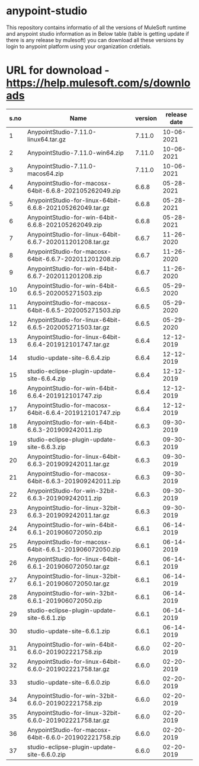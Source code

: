 # anypoint-studio
This repository contains informatio of all the versions of MuleSoft runtime and anypoint studio information as in Below table (table is getting update if there is any release by mulesoft)
you can download all these versions by login to anypoint platform using your organization crdetials.

# URL for downoload - https://help.mulesoft.com/s/downloads

s.no | Name | version | release date
--- | --- | --- | --- 
1|AnypointStudio-7.11.0-linux64.tar.gz|7.11.0|10-06-2021
2|AnypointStudio-7.11.0-win64.zip|7.11.0|10-06-2021
3|AnypointStudio-7.11.0-macos64.zip|7.11.0|10-06-2021
4|AnypointStudio-for-macosx-64bit-6.6.8-202105262049.zip|6.6.8|05-28-2021
5|AnypointStudio-for-linux-64bit-6.6.8-202105262049.tar.gz|6.6.8|05-28-2021
6|AnypointStudio-for-win-64bit-6.6.8-202105262049.zip|6.6.8|05-28-2021
7|AnypointStudio-for-linux-64bit-6.6.7-202011201208.tar.gz|6.6.7|11-26-2020
8|AnypointStudio-for-macosx-64bit-6.6.7-202011201208.zip|6.6.7|11-26-2020
9|AnypointStudio-for-win-64bit-6.6.7-202011201208.zip|6.6.7|11-26-2020
10|AnypointStudio-for-win-64bit-6.6.5-202005271503.zip|6.6.5|05-29-2020
11|AnypointStudio-for-macosx-64bit-6.6.5-202005271503.zip|6.6.5|05-29-2020
12|AnypointStudio-for-linux-64bit-6.6.5-202005271503.tar.gz|6.6.5|05-29-2020
13|AnypointStudio-for-linux-64bit-6.6.4-201912101747.tar.gz|6.6.4|12-12-2019
14|studio-update-site-6.6.4.zip|6.6.4|12-12-2019
15|studio-eclipse-plugin-update-site-6.6.4.zip|6.6.4|12-12-2019
16|AnypointStudio-for-win-64bit-6.6.4-201912101747.zip|6.6.4|12-12-2019
17|AnypointStudio-for-macosx-64bit-6.6.4-201912101747.zip|6.6.4|12-12-2019
18|AnypointStudio-for-win-64bit-6.6.3-201909242011.zip|6.6.3|09-30-2019
19|studio-eclipse-plugin-update-site-6.6.3.zip|6.6.3|09-30-2019
20|AnypointStudio-for-linux-64bit-6.6.3-201909242011.tar.gz|6.6.3|09-30-2019
21|AnypointStudio-for-macosx-64bit-6.6.3-201909242011.zip|6.6.3|09-30-2019
22|AnypointStudio-for-win-32bit-6.6.3-201909242011.zip|6.6.3|09-30-2019
23|AnypointStudio-for-linux-32bit-6.6.3-201909242011.tar.gz|6.6.3|09-30-2019
24|AnypointStudio-for-win-64bit-6.6.1-201906072050.zip|6.6.1|06-14-2019
25|AnypointStudio-for-macosx-64bit-6.6.1-201906072050.zip|6.6.1|06-14-2019
26|AnypointStudio-for-linux-64bit-6.6.1-201906072050.tar.gz|6.6.1|06-14-2019
27|AnypointStudio-for-linux-32bit-6.6.1-201906072050.tar.gz|6.6.1|06-14-2019
28|AnypointStudio-for-win-32bit-6.6.1-201906072050.zip|6.6.1|06-14-2019
29|studio-eclipse-plugin-update-site-6.6.1.zip|6.6.1|06-14-2019
30|studio-update-site-6.6.1.zip|6.6.1|06-14-2019
31|AnypointStudio-for-win-64bit-6.6.0-201902221758.zip|6.6.0|02-20-2019
32|AnypointStudio-for-linux-64bit-6.6.0-201902221758.tar.gz|6.6.0|02-20-2019
33|studio-update-site-6.6.0.zip|6.6.0|02-20-2019
34|AnypointStudio-for-win-32bit-6.6.0-201902221758.zip|6.6.0|02-20-2019
35|AnypointStudio-for-linux-32bit-6.6.0-201902221758.tar.gz|6.6.0|02-20-2019
36|AnypointStudio-for-macosx-64bit-6.6.0-201902221758.zip|6.6.0|02-20-2019
37|studio-eclipse-plugin-update-site-6.6.0.zip|6.6.0|02-20-2019
